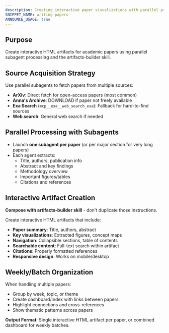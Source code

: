 ```yaml
---
description: Creating interactive paper visualizations with parallel processing
SNIPPET_NAME: writing-papers
ANNOUNCE_USAGE: true
---
```


## Purpose

Create interactive HTML artifacts for academic papers using parallel subagent processing and the artifacts-builder skill.

## Source Acquisition Strategy

Use parallel subagents to fetch papers from multiple sources:
- **ArXiv**: Direct fetch for open-access papers (most common)
- **Anna's Archive**: DOWNLOAD if paper not freely available
- **Exa Search** (`mcp__exa__web_search_exa`): Fallback for hard-to-find sources
- **Web search**: General web search if needed

## Parallel Processing with Subagents

- Launch **one subagent per paper** (or per major section for very long papers)
- Each agent extracts:
  - Title, authors, publication info
  - Abstract and key findings
  - Methodology overview
  - Important figures/tables
  - Citations and references

## Interactive Artifact Creation

**Compose with artifacts-builder skill** - don't duplicate those instructions.

Create interactive HTML artifacts that include:
- **Paper summary**: Title, authors, abstract
- **Key visualizations**: Extracted figures, concept maps
- **Navigation**: Collapsible sections, table of contents
- **Searchable content**: Full-text search within artifact
- **Citations**: Properly formatted references
- **Responsive design**: Works on mobile/desktop

## Weekly/Batch Organization

When handling multiple papers:
- Group by week, topic, or theme
- Create dashboard/index with links between papers
- Highlight connections and cross-references
- Show thematic patterns across papers

**Output Format**: Single interactive HTML artifact per paper, or combined dashboard for weekly batches.

